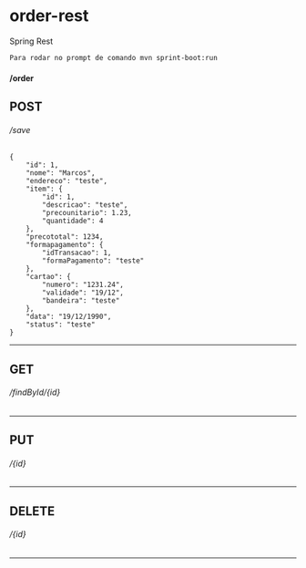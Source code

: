 # order-rest
Spring Rest
```
Para rodar no prompt de comando mvn sprint-boot:run
```
#### /order
## POST
###### /save
```
{
    "id": 1,
    "nome": "Marcos",
    "endereco": "teste",
    "item": {
        "id": 1,
        "descricao": "teste",
        "precounitario": 1.23,
        "quantidade": 4
    },
    "precototal": 1234,
    "formapagamento": {
        "idTransacao": 1,
        "formaPagamento": "teste"
    },
    "cartao": {
        "numero": "1231.24",
        "validade": "19/12",
        "bandeira": "teste"
    },
    "data": "19/12/1990",
    "status": "teste"
}
```
------
## GET
###### /findById/{id}
------
## PUT
###### /{id}
------
## DELETE
###### /{id}
------
